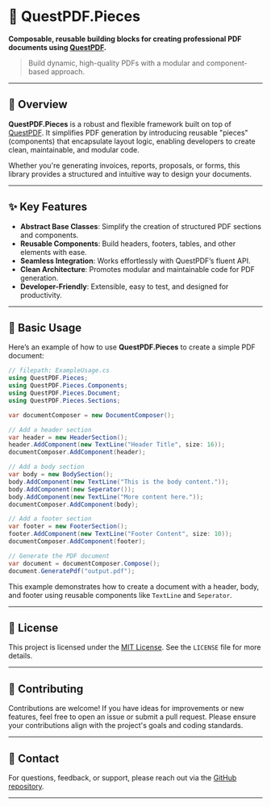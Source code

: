 # 📄 QuestPDF.Pieces

**Composable, reusable building blocks for creating professional PDF documents using [QuestPDF](https://www.questpdf.com/).**

> Build dynamic, high-quality PDFs with a modular and component-based approach.

---

## 🚀 Overview

**QuestPDF.Pieces** is a robust and flexible framework built on top of [QuestPDF](https://www.questpdf.com/). It simplifies PDF generation by introducing reusable "pieces" (components) that encapsulate layout logic, enabling developers to create clean, maintainable, and modular code.

Whether you're generating invoices, reports, proposals, or forms, this library provides a structured and intuitive way to design your documents.

---

## ✨ Key Features

- **Abstract Base Classes**: Simplify the creation of structured PDF sections and components.
- **Reusable Components**: Build headers, footers, tables, and other elements with ease.
- **Seamless Integration**: Works effortlessly with QuestPDF’s fluent API.
- **Clean Architecture**: Promotes modular and maintainable code for PDF generation.
- **Developer-Friendly**: Extensible, easy to test, and designed for productivity.

---

## 📖 Basic Usage

Here’s an example of how to use **QuestPDF.Pieces** to create a simple PDF document:

```csharp
// filepath: ExampleUsage.cs
using QuestPDF.Pieces;
using QuestPDF.Pieces.Components;
using QuestPDF.Pieces.Document;
using QuestPDF.Pieces.Sections;

var documentComposer = new DocumentComposer();

// Add a header section
var header = new HeaderSection();
header.AddComponent(new TextLine("Header Title", size: 16));
documentComposer.AddComponent(header);

// Add a body section
var body = new BodySection();
body.AddComponent(new TextLine("This is the body content."));
body.AddComponent(new Seperator());
body.AddComponent(new TextLine("More content here."));
documentComposer.AddComponent(body);

// Add a footer section
var footer = new FooterSection();
footer.AddComponent(new TextLine("Footer Content", size: 10));
documentComposer.AddComponent(footer);

// Generate the PDF document
var document = documentComposer.Compose();
document.GeneratePdf("output.pdf");
```

This example demonstrates how to create a document with a header, body, and footer using reusable components like `TextLine` and `Seperator`.

---

## 📜 License

This project is licensed under the [MIT License](https://opensource.org/licenses/MIT). See the `LICENSE` file for more details.

---

## 🤝 Contributing

Contributions are welcome! If you have ideas for improvements or new features, feel free to open an issue or submit a pull request. Please ensure your contributions align with the project's goals and coding standards.

---

## 📧 Contact

For questions, feedback, or support, please reach out via the [GitHub repository](https://github.com/BTBlueTiger/QuestPDF.Pieces).

---
